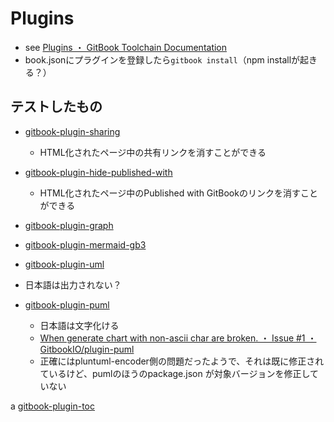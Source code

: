 # Plugins

* see [Plugins ・ GitBook Toolchain Documentation](https://toolchain.gitbook.com/plugins/)
* book.jsonにプラグインを登録したら`gitbook install`（npm installが起きる？）

## テストしたもの

* [gitbook-plugin-sharing](https://www.npmjs.com/package/gitbook-plugin-sharing)

  * HTML化されたページ中の共有リンクを消すことができる

* [gitbook-plugin-hide-published-with](https://www.npmjs.com/package/gitbook-plugin-hide-published-with)

  * HTML化されたページ中のPublished with GitBookのリンクを消すことができる

* [gitbook-plugin-graph](https://www.npmjs.com/package/gitbook-plugin-graph)
* [gitbook-plugin-mermaid-gb3](https://www.npmjs.com/package/gitbook-plugin-mermaid-gb3)
* [gitbook-plugin-uml](https://www.npmjs.com/package/gitbook-plugin-uml)

* 日本語は出力されない？

* [gitbook-plugin-puml](https://www.npmjs.com/package/gitbook-plugin-puml)

  * 日本語は文字化ける
  * [When generate chart with non-ascii char are broken. ・ Issue #1 ・ GitbookIO/plugin-puml](https://github.com/GitbookIO/plugin-puml/issues/1)
  * 正確にはpluntuml-encoder側の問題だったようで、それは既に修正されているけど、pumlのほうのpackage.json が対象バージョンを修正していない

a [gitbook-plugin-toc](https://www.npmjs.com/package/gitbook-plugin-toc)

